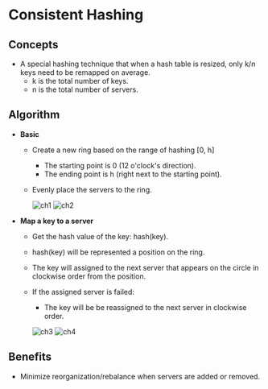 # Consistent Hashing

## Concepts
- A special hashing technique that when a hash table is resized, only k/n keys need to be remapped on average.
   - k is the total number of keys.
   - n is the total number of servers.
   
## Algorithm
- **Basic**
   - Create a new ring based on the range of hashing [0, h]
      - The starting point is 0 (12 o'clock's direction).
      - The ending point is h (right next to the starting point).
   - Evenly place the servers to the ring.
     
     ![ch1](https://user-images.githubusercontent.com/8989447/117730978-8c387900-b1aa-11eb-8bd5-6eaedbc0be04.png)  ![ch2](https://user-images.githubusercontent.com/8989447/117731167-ea655c00-b1aa-11eb-9d61-f101e951ab7b.png)
   
- **Map a key to a server**
   - Get the hash value of the key: hash(key).
   - hash(key) will be represented a position on the ring.
   - The key will assigned to the next server that appears on the circle in clockwise order from the position. 
   - If the assigned server is failed:
      - The key will be be reassigned to the next server in clockwise order.

     ![ch3](https://user-images.githubusercontent.com/8989447/117731784-f1409e80-b1ab-11eb-8d64-ecd141276d57.png)  ![ch4](https://user-images.githubusercontent.com/8989447/117732075-70ce6d80-b1ac-11eb-9349-f148aed9872b.png)

## Benefits
- Minimize reorganization/rebalance when servers are added or removed.
